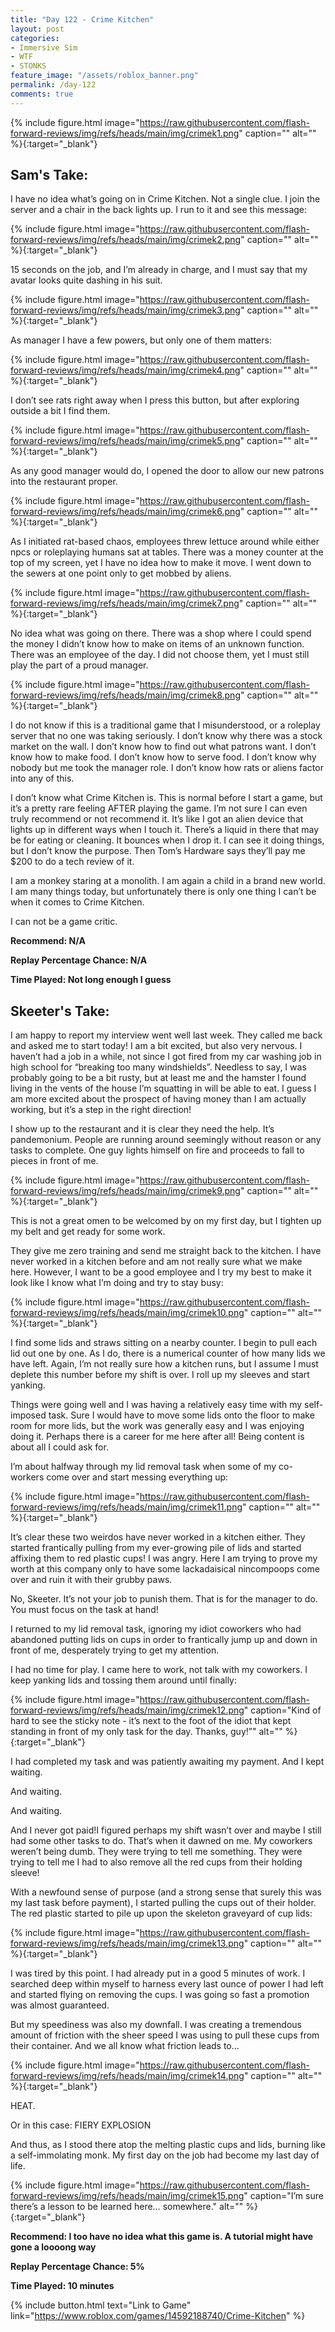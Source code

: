 ```yaml
---
title: "Day 122 - Crime Kitchen"
layout: post
categories:
- Immersive Sim
- WTF
- STONKS
feature_image: "/assets/roblox_banner.png"
permalink: /day-122
comments: true
---
```


{% include figure.html image="https://raw.githubusercontent.com/flash-forward-reviews/img/refs/heads/main/img/crimek1.png" caption="" alt="" %}{:target="_blank"}

## Sam's Take:

I have no idea what’s going on in Crime Kitchen. Not a single clue. I join the server and a chair in the back lights up. I run to it and see this message:

{% include figure.html image="https://raw.githubusercontent.com/flash-forward-reviews/img/refs/heads/main/img/crimek2.png" caption="" alt="" %}{:target="_blank"}

15 seconds on the job, and I’m already in charge, and I must say that my avatar looks quite dashing in his suit.

{% include figure.html image="https://raw.githubusercontent.com/flash-forward-reviews/img/refs/heads/main/img/crimek3.png" caption="" alt="" %}{:target="_blank"}

As manager I have a few powers, but only one of them matters:

{% include figure.html image="https://raw.githubusercontent.com/flash-forward-reviews/img/refs/heads/main/img/crimek4.png" caption="" alt="" %}{:target="_blank"}

I don’t see rats right away when I press this button, but after exploring outside a bit I find them.

{% include figure.html image="https://raw.githubusercontent.com/flash-forward-reviews/img/refs/heads/main/img/crimek5.png" caption="" alt="" %}{:target="_blank"}

As any good manager would do, I opened the door to allow our new patrons into the restaurant proper.

{% include figure.html image="https://raw.githubusercontent.com/flash-forward-reviews/img/refs/heads/main/img/crimek6.png" caption="" alt="" %}{:target="_blank"}

As I initiated rat-based chaos, employees threw lettuce around while either npcs or roleplaying humans sat at tables. There was a money counter at the top of my screen, yet I have no idea how to make it move. I went down to the sewers at one point only to get mobbed by aliens.

{% include figure.html image="https://raw.githubusercontent.com/flash-forward-reviews/img/refs/heads/main/img/crimek7.png" caption="" alt="" %}{:target="_blank"}

No idea what was going on there. There was a shop where I could spend the money I didn’t know how to make on items of an unknown function. There was an employee of the day. I did not choose them, yet I must still play the part of a proud manager.

{% include figure.html image="https://raw.githubusercontent.com/flash-forward-reviews/img/refs/heads/main/img/crimek8.png" caption="" alt="" %}{:target="_blank"}

I do not know if this is a traditional game that I misunderstood, or a roleplay server that no one was taking seriously. I don’t know why there was a stock market on the wall. I don’t know how to find out what patrons want. I don’t know how to make food. I don’t know how to serve food. I don’t know why nobody but me took the manager role. I don’t know how rats or aliens factor into any of this.

I don’t know what Crime Kitchen is. This is normal before I start a game, but it’s a pretty rare feeling AFTER playing the game. I’m not sure I can even truly recommend or not recommend it. It’s like I got an alien device that lights up in different ways when I touch it. There’s a liquid in there that may be for eating or cleaning. It bounces when I drop it. I can see it doing things, but I don’t know the purpose. Then Tom’s Hardware says they’ll pay me $200 to do a tech review of it. 

I am a monkey staring at a monolith. I am again a child in a brand new world. I am many things today, but unfortunately there is only one thing I can’t be when it comes to Crime Kitchen.

I can not be a game critic.

**Recommend: N/A**

**Replay Percentage Chance: N/A**

**Time Played: Not long enough I guess**

## Skeeter's Take:
I am happy to report my interview went well last week. They called me back and asked me to start today! I am a bit excited, but also very nervous. I haven’t had a job in a while, not since I got fired from my car washing job in high school for “breaking too many windshields”. Needless to say, I was probably going to be a bit rusty, but at least me and the hamster I found living in the vents of the house I’m squatting in will be able to eat. I guess I am more excited about the prospect of having money than I am actually working, but it’s a step in the right direction!

I show up to the restaurant and it is clear they need the help. It’s pandemonium. People are running around seemingly without reason or any tasks to complete. One guy lights himself on fire and proceeds to fall to pieces in front of me.

{% include figure.html image="https://raw.githubusercontent.com/flash-forward-reviews/img/refs/heads/main/img/crimek9.png" caption="" alt="" %}{:target="_blank"}

This is not a great omen to be welcomed by on my first day, but I tighten up my belt and get ready for some work. 

They give me zero training and send me straight back to the kitchen. I have never worked in a kitchen before and am not really sure what we make here. However, I want to be a good employee and I try my best to make it look like I know what I’m doing and try to stay busy: 

{% include figure.html image="https://raw.githubusercontent.com/flash-forward-reviews/img/refs/heads/main/img/crimek10.png" caption="" alt="" %}{:target="_blank"}

I find some lids and straws sitting on a nearby counter. I begin to pull each lid out one by one. As I do, there is a numerical counter of how many lids we have left. Again, I’m not really sure how a kitchen runs, but I assume I must deplete this number before my shift is over. I roll up my sleeves and start yanking. 

Things were going well and I was having a relatively easy time with my self-imposed task. Sure I would have to move some lids onto the floor to make room for more lids, but the work was generally easy and I was enjoying doing it. Perhaps there is a career for me here after all! Being content is about all I could ask for.  

I’m about halfway through my lid removal task when some of my co-workers come over and start messing everything up: 

{% include figure.html image="https://raw.githubusercontent.com/flash-forward-reviews/img/refs/heads/main/img/crimek11.png" caption="" alt="" %}{:target="_blank"}

It’s clear these two weirdos have never worked in a kitchen either. They started frantically pulling from my ever-growing pile of lids and started affixing them to red plastic cups! I was angry. Here I am trying to prove my worth at this company only to have some lackadaisical nincompoops come over and ruin it with their grubby paws. 

No, Skeeter. It’s not your job to punish them. That is for the manager to do. You must focus on the task at hand!

I returned to my lid removal task, ignoring my idiot coworkers who had abandoned putting lids on cups in order to frantically jump up and down in front of me, desperately trying to get my attention. 

I had no time for play. I came here to work, not talk with my coworkers. I keep yanking lids and tossing them around until finally: 

{% include figure.html image="https://raw.githubusercontent.com/flash-forward-reviews/img/refs/heads/main/img/crimek12.png" caption="Kind of hard to see the sticky note - it’s next to the foot of the idiot that kept standing in front of my only task for the day. Thanks, guy!”" alt="" %}{:target="_blank"}

I had completed my task and was patiently awaiting my payment. And I kept waiting. 

And waiting. 

And waiting. 

And I never got paid!I figured perhaps my shift wasn’t over and maybe I still had some other tasks to do. That’s when it dawned on me. My coworkers weren’t being dumb. They were trying to tell me something. They were trying to tell me I had to also remove all the red cups from their holding sleeve!

With a newfound sense of purpose (and a strong sense that surely this was my last task before payment), I started pulling the cups out of their holder. The red plastic started to pile up upon the skeleton graveyard of cup lids:

{% include figure.html image="https://raw.githubusercontent.com/flash-forward-reviews/img/refs/heads/main/img/crimek13.png" caption="" alt="" %}{:target="_blank"}

I was tired by this point. I had already put in a good 5 minutes of work. I searched deep within myself to harness every last ounce of power I had left and started flying on removing the cups. I was going so fast a promotion was almost guaranteed. 

But my speediness was also my downfall. I was creating a tremendous amount of friction with the sheer speed I was using to pull these cups from their container. And we all know what friction leads to…

{% include figure.html image="https://raw.githubusercontent.com/flash-forward-reviews/img/refs/heads/main/img/crimek14.png" caption="" alt="" %}{:target="_blank"}

HEAT. 

Or in this case: FIERY EXPLOSION

And thus, as I stood there atop the melting plastic cups and lids, burning like a self-immolating monk. My first day on the job had become my last day of life.

{% include figure.html image="https://raw.githubusercontent.com/flash-forward-reviews/img/refs/heads/main/img/crimek15.png" caption="I’m sure there’s a lesson to be learned here… somewhere." alt="" %}{:target="_blank"}

**Recommend: I too have no idea what this game is. A tutorial might have gone a loooong way**

**Replay Percentage Chance: 5%**

**Time Played: 10 minutes**

{% include button.html text="Link to Game" link="https://www.roblox.com/games/14592188740/Crime-Kitchen" %}